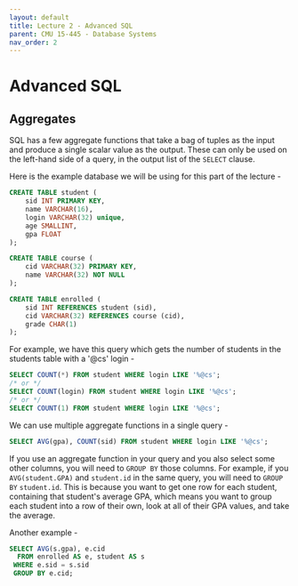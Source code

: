 ```yaml
---
layout: default
title: Lecture 2 - Advanced SQL
parent: CMU 15-445 - Database Systems
nav_order: 2
---
```


# Advanced SQL
## Aggregates
SQL has a few aggregate functions that take a bag of tuples as the input and produce
a single scalar value as the output. These can only be used on the left-hand side of a 
query, in the output list of the `SELECT` clause.

Here is the example database we will be using for this part of the lecture -

~~~sql
CREATE TABLE student (
    sid INT PRIMARY KEY,
    name VARCHAR(16),
    login VARCHAR(32) unique,
    age SMALLINT,
    gpa FLOAT
);

CREATE TABLE course (
    cid VARCHAR(32) PRIMARY KEY,
    name VARCHAR(32) NOT NULL
);

CREATE TABLE enrolled (
    sid INT REFERENCES student (sid),
    cid VARCHAR(32) REFERENCES course (cid),
    grade CHAR(1)
);
~~~

For example, we have this query which gets the number of students in the students table
with a '@cs' login -

~~~sql
SELECT COUNT(*) FROM student WHERE login LIKE '%@cs';
/* or */
SELECT COUNT(login) FROM student WHERE login LIKE '%@cs';
/* or */
SELECT COUNT(1) FROM student WHERE login LIKE '%@cs';
~~~

We can use multiple aggregate functions in a single query -

~~~sql
SELECT AVG(gpa), COUNT(sid) FROM student WHERE login LIKE '%@cs';
~~~

If you use an aggregate function in your query and you also select some other columns, 
you will need to `GROUP BY` those columns. For example, if you `AVG(student.GPA)` and `student.id`
in the same query, you will need to `GROUP BY` `student.id`. This is because you want to
get one row for each student, containing that student's average GPA, which means you want 
to group each student into a row of their own, look at all of their GPA values, and take the average.

Another example -
~~~sql
SELECT AVG(s.gpa), e.cid 
  FROM enrolled AS e, student AS s
 WHERE e.sid = s.sid
 GROUP BY e.cid;
~~~